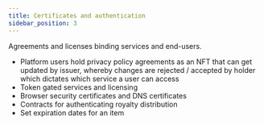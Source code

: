 ```yaml
---
title: Certificates and authentication
sidebar_position: 3
---
```


Agreements and licenses binding services and end-users.

- Platform users hold privacy policy agreements as an NFT that can get updated by issuer, whereby changes are rejected / accepted by holder which dictates which service a user can access
- Token gated services and licensing
- Browser security certificates and DNS certificates
- Contracts for authenticating royalty distribution
- Set expiration dates for an item